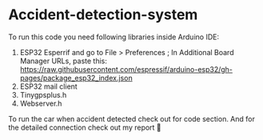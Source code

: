 # Accident-detection-system

To run this code you need following libraries inside Arduino IDE:
1. ESP32 Esperrif and go to File > Preferences ; In Additional Board Manager URLs, paste this: https://raw.githubusercontent.com/espressif/arduino-esp32/gh-pages/package_esp32_index.json
2. ESP32 mail client
3. Tinygpsplus.h
4. Webserver.h

To run the car when accident detected check out for code section.
And for the detailed connection check out my report 🥳
